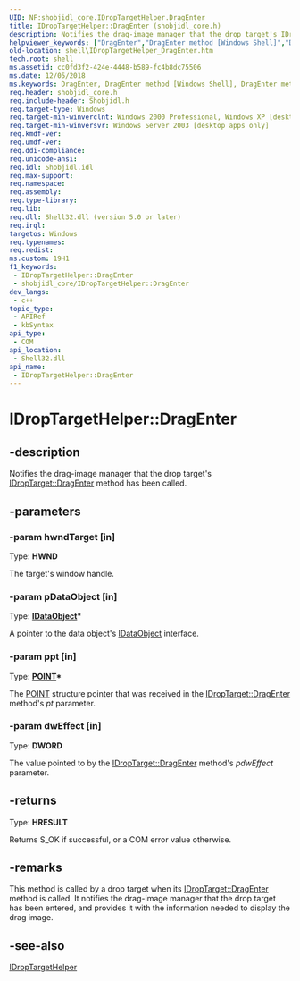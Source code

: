 ```yaml
---
UID: NF:shobjidl_core.IDropTargetHelper.DragEnter
title: IDropTargetHelper::DragEnter (shobjidl_core.h)
description: Notifies the drag-image manager that the drop target's IDropTarget::DragEnter method has been called.
helpviewer_keywords: ["DragEnter","DragEnter method [Windows Shell]","DragEnter method [Windows Shell]","IDropTargetHelper interface","IDropTargetHelper interface [Windows Shell]","DragEnter method","IDropTargetHelper.DragEnter","IDropTargetHelper::DragEnter","_win32_IDropTargetHelper_DragEnter","shell.IDropTargetHelper_DragEnter","shobjidl_core/IDropTargetHelper::DragEnter"]
old-location: shell\IDropTargetHelper_DragEnter.htm
tech.root: shell
ms.assetid: cc0fd3f2-424e-4448-b589-fc4b8dc75506
ms.date: 12/05/2018
ms.keywords: DragEnter, DragEnter method [Windows Shell], DragEnter method [Windows Shell],IDropTargetHelper interface, IDropTargetHelper interface [Windows Shell],DragEnter method, IDropTargetHelper.DragEnter, IDropTargetHelper::DragEnter, _win32_IDropTargetHelper_DragEnter, shell.IDropTargetHelper_DragEnter, shobjidl_core/IDropTargetHelper::DragEnter
req.header: shobjidl_core.h
req.include-header: Shobjidl.h
req.target-type: Windows
req.target-min-winverclnt: Windows 2000 Professional, Windows XP [desktop apps only]
req.target-min-winversvr: Windows Server 2003 [desktop apps only]
req.kmdf-ver: 
req.umdf-ver: 
req.ddi-compliance: 
req.unicode-ansi: 
req.idl: Shobjidl.idl
req.max-support: 
req.namespace: 
req.assembly: 
req.type-library: 
req.lib: 
req.dll: Shell32.dll (version 5.0 or later)
req.irql: 
targetos: Windows
req.typenames: 
req.redist: 
ms.custom: 19H1
f1_keywords:
 - IDropTargetHelper::DragEnter
 - shobjidl_core/IDropTargetHelper::DragEnter
dev_langs:
 - c++
topic_type:
 - APIRef
 - kbSyntax
api_type:
 - COM
api_location:
 - Shell32.dll
api_name:
 - IDropTargetHelper::DragEnter
---
```


# IDropTargetHelper::DragEnter


## -description

Notifies the drag-image manager that the drop target's <a href="/windows/desktop/api/oleidl/nf-oleidl-idroptarget-dragenter">IDropTarget::DragEnter</a> method has been called.

## -parameters

### -param hwndTarget [in]

Type: <b>HWND</b>

The target's window handle.

### -param pDataObject [in]

Type: <b><a href="/windows/desktop/api/objidl/nn-objidl-idataobject">IDataObject</a>*</b>

A pointer to the data object's <a href="/windows/desktop/api/objidl/nn-objidl-idataobject">IDataObject</a> interface.

### -param ppt [in]

Type: <b><a href="/previous-versions/dd162805(v=vs.85)">POINT</a>*</b>

The <a href="/previous-versions/dd162805(v=vs.85)">POINT</a> structure pointer that was received in the <a href="/windows/desktop/api/oleidl/nf-oleidl-idroptarget-dragenter">IDropTarget::DragEnter</a> method's 
					<i>pt</i> parameter.

### -param dwEffect [in]

Type: <b>DWORD</b>

The value pointed to by the <a href="/windows/desktop/api/oleidl/nf-oleidl-idroptarget-dragenter">IDropTarget::DragEnter</a> method's 
					<i>pdwEffect</i> parameter.

## -returns

Type: <b>HRESULT</b>

Returns S_OK if successful, or a COM error value otherwise.

## -remarks

This method is called by a drop target when its <a href="/windows/desktop/api/oleidl/nf-oleidl-idroptarget-dragenter">IDropTarget::DragEnter</a> method is called. It notifies the drag-image manager that the drop target has been entered, and provides it with the information needed to display the drag image.

## -see-also

<a href="/windows/desktop/api/shobjidl_core/nn-shobjidl_core-idroptargethelper">IDropTargetHelper</a>

